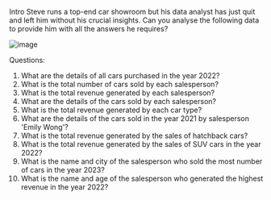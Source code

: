 Intro
Steve runs a top-end car showroom but his data analyst has just quit and left him without his crucial insights.
Can you analyse the following data to provide him with all the answers he requires?

![image](https://github.com/mon2learner/SQL_PROJECTS/assets/135308137/931d241c-f631-41f9-89a4-40ca683b9288)

Questions:

1. What are the details of all cars purchased in the year 2022?
2. What is the total number of cars sold by each salesperson?
3. What is the total revenue generated by each salesperson?
4. What are the details of the cars sold by each salesperson?
5. What is the total revenue generated by each car type?
6. What are the details of the cars sold in the year 2021 by salesperson 'Emily Wong'?
7. What is the total revenue generated by the sales of hatchback cars?
8. What is the total revenue generated by the sales of SUV cars in the year 2022?
9. What is the name and city of the salesperson who sold the most number of cars in the year 2023?
10. What is the name and age of the salesperson who generated the highest revenue in the year 2022?
